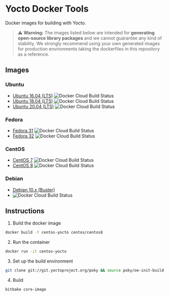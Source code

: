 # Yocto Docker Tools

Docker images for building with Yocto.

> :warning: **Warning:**
The images listed below are intended for **generating open-source library packages** and we cannot guarantee any kind of stability. We strongly recommend using your own generated images for production environments taking the dockerfiles in this repository as a reference.

## Images

### Ubuntu
* [Ubuntu 16.04 (LTS)](https://hub.docker.com/repository/docker/colinmca/yocto-ubuntu16)
![Docker Cloud Build Status](https://img.shields.io/docker/cloud/build/colinmca/yocto-ubuntu16)
* [Ubuntu 18.04 (LTS)](https://hub.docker.com/repository/docker/colinmca/yocto-ubuntu18)
![Docker Cloud Build Status](https://img.shields.io/docker/cloud/build/colinmca/yocto-ubuntu18)
* [Ubuntu 20.04 (LTS)](https://hub.docker.com/repository/docker/colinmca/yocto-ubuntu20)
![Docker Cloud Build Status](https://img.shields.io/docker/cloud/build/colinmca/yocto-ubuntu20)

### Fedora
* [Fedora 31](https://hub.docker.com/repository/docker/colinmca/yocto-fedora31)
![Docker Cloud Build Status](https://img.shields.io/docker/cloud/build/colinmca/yocto-fedora31)
* [Fedora 32](https://hub.docker.com/repository/docker/colinmca/yocto-fedora32)
![Docker Cloud Build Status](https://img.shields.io/docker/cloud/build/colinmca/yocto-fedora32)

### CentOS
* [CentOS 7](https://hub.docker.com/repository/docker/colinmca/yocto-centos7)
![Docker Cloud Build Status](https://img.shields.io/docker/cloud/build/colinmca/yocto-centos7)
* [CentOS 8](https://hub.docker.com/repository/docker/colinmca/yocto-centos8)
![Docker Cloud Build Status](https://img.shields.io/docker/cloud/build/colinmca/yocto-centos8)

### Debian
* [Debian 10.x (Buster)](https://hub.docker.com/repository/docker/colinmca/yocto-debian10)
* ![Docker Cloud Build Status](https://img.shields.io/docker/cloud/build/colinmca/yocto-debian10)

## Instructions

1. Build the docker image
```bash
docker build -t centos-yocto centos/centos8
```

2. Run the container
```bash
docker run -it centos-yocto
```

3. Set up the build environment
```bash
git clone git://git.yoctoproject.org/poky && source poky/oe-init-build-env
```

4. Build
```bash
bitbake core-image
```

